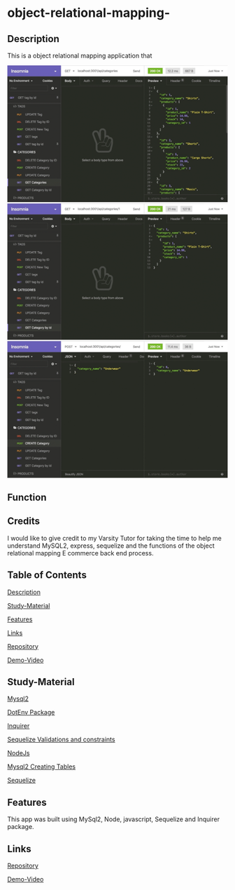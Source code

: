 # object-relational-mapping-

## Description
This is a object relational mapping application that 

![](assets/13-orm-homework-demo-01.gif)
![](assets/13-orm-homework-demo-02.gif)
![](assets/13-orm-homework-demo-03.gif)


## Function



## Credits

I would like to give credit to my Varsity Tutor for taking the time to help me understand MySQL2, express, sequelize and the functions of the object relational mapping E commerce back end process.

## Table of Contents

[Description](#description)

[Study-Material](#Study-Material)

[Features](#features)

[Links](#links)

[Repository](https://github.com/jmoniz155/object-relational-mapping-)

[Demo-Video]()


## Study-Material

[Mysql2](https://www.npmjs.com/package/mysql2)

[DotEnv Package](https://www.npmjs.com/package/dotenv)

[Inquirer](https://www.npmjs.com/package/inquirer)

[Sequelize Validations and constraints](https://sequelize.org/master/manual/validations-and-constraints.html)

[NodeJs](https://www.google.com/search?q=mysql+-u+root+-p&rlz=1C1ASVC_enUS967US967&sxsrf=AOaemvLrTJT2CHxL-_KJLeViMlGfn1MKLw%3A1635299497241&ei=qbB4YdyYDr-q0PEPmqK-yAU&oq=mysql+)

[Mysql2 Creating Tables](https://dev.mysql.com/doc/refman/8.0/en/creating-tables.html)

[Sequelize](https://sequelize.org/master/manual/getting-started.html#connecting-to-a-database)


## Features

This app was built using MySql2, Node, javascript, Sequelize and Inquirer package.

## Links

[Repository](https://github.com/jmoniz155/object-relational-mapping-)

[Demo-Video]()